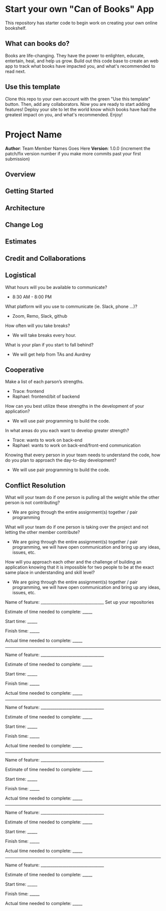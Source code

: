# Start your own "Can of Books" App

This repository has starter code to begin work on creating your own online bookshelf.

## What can books do?

Books are life-changing. They have the power to enlighten, educate, entertain, heal, and help us grow. Build out this code base to create an web app to track what books have impacted you, and what's recommended to read next.

## Use this template

Clone this repo to your own account with the green "Use this template" button. Then, add any collaborators. Now you are ready to start adding features! Deploy your site to let the world know which books have had the greatest impact on you, and what's recommended. Enjoy!

# Project Name

**Author**: Team Member Names Goes Here
**Version**: 1.0.0 (increment the patch/fix version number if you make more commits past your first submission)

## Overview
<!-- Provide a high level overview of what this application is and why you are building it, beyond the fact that it's an assignment for this class. (i.e. What's your problem domain?) -->

## Getting Started
<!-- What are the steps that a user must take in order to build this app on their own machine and get it running? -->

## Architecture
<!-- Provide a detailed description of the application design. What technologies (languages, libraries, etc) you're using, and any other relevant design information. -->

## Change Log
<!-- Use this area to document the iterative changes made to your application as each feature is successfully implemented. Use time stamps. Here's an example:

01-01-2001 4:59pm - Application now has a fully-functional express server, with a GET route for the location resource. -->

## Estimates
<!-- See below -->

## Credit and Collaborations
## Logistical

What hours will you be available to communicate?

* 8:30 AM - 8:00 PM

What platform will you use to communicate (ie. Slack, phone …)?

* Zoom, Remo, Slack, github

How often will you take breaks?

* We will take breaks every hour.

What is your plan if you start to fall behind?

* We will get help from TAs and Aurdrey

## Cooperative

Make a list of each parson’s strengths.

* Trace: frontend
* Raphael: frontend/bit of backend

How can you best utilize these strengths in the development of your application?

* We will use pair programming to build the code.

In what areas do you each want to develop greater strength?

* Trace: wants to work on back-end
* Raphael:  wants to work on back-end/front-end communication


Knowing that every person in your team needs to understand the code, how do you plan to approach the day-to-day development?

* We will use pair programming to build the code.


## Conflict Resolution

What will your team do if one person is pulling all the weight while the other person is not contributing?

* We are going through the entire assignment(s) together / pair programming

What will your team do if one person is taking over the project and not letting the other member contribute?

* We are going through the entire assignment(s) together / pair programming, we will have open communication and bring up any ideas, issues, etc.

How will you approach each other and the challenge of building an application knowing that it is
impossible for two people to be at the exact same place in understanding and skill level?

* We are going through the entire assignment(s) together / pair programming, we will have open communication and bring up any ideas, issues, etc.

<!-- Give credit (and a link) to other people or resources that helped you build this application. -->

Name of feature: ________________________________
Set up your repositories

Estimate of time needed to complete: _____

Start time: _____

Finish time: _____

Actual time needed to complete: _____

------------------------------------------------------
Name of feature: ________________________________


Estimate of time needed to complete: _____

Start time: _____

Finish time: _____

Actual time needed to complete: _____

------------------------------------------------------
Name of feature: ________________________________


Estimate of time needed to complete: _____

Start time: _____

Finish time: _____

Actual time needed to complete: _____

------------------------------------------------------
Name of feature: ________________________________


Estimate of time needed to complete: _____

Start time: _____

Finish time: _____

Actual time needed to complete: _____

------------------------------------------------------
Name of feature: ________________________________

Estimate of time needed to complete: _____

Start time: _____

Finish time: _____

Actual time needed to complete: _____

------------------------------------------------------
Name of feature: ________________________________

Estimate of time needed to complete: _____

Start time: _____

Finish time: _____

Actual time needed to complete: _____
